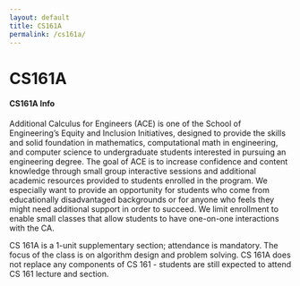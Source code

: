 ```yaml
---
layout: default
title: CS161A
permalink: /cs161a/
---
```


# CS161A

<div class="panel">
  <h4> CS161A Info </h4>
<p>
Additional Calculus for Engineers (ACE) is one of the School of Engineering’s Equity and Inclusion Initiatives, designed to provide the skills and solid foundation in mathematics, computational math in engineering, and computer science to undergraduate students interested in pursuing an engineering degree. The goal of ACE is to increase confidence and content knowledge through small group interactive sessions and additional academic resources provided to students enrolled in the program. We especially want to provide an opportunity for students who come from educationally disadvantaged backgrounds or for anyone who feels they might need additional support in order to succeed. We limit enrollment to enable small classes that allow students to have one-on-one interactions with the CA.
</p>

<p>
CS 161A is a 1-unit supplementary section; attendance is mandatory. The focus of the class is on algorithm design and problem solving. CS 161A does not replace any components of CS 161 - students are still expected to attend CS 161 lecture and section.
</p>

<!--
If you are interested in joining the ACE section, please apply <a href="#">here</a>! Note that the main deadlines have already passed, but you are still welcome to apply to get on the waitlist. If you have any further questions about ACE, you can ask our ACE CA, [TBD]. -->
</div>

<!--
<div class="card mb-4">
  <div class="card-header">
    CS161A Materials
  </div>
  <div class="card-body">
    <p class="card-text">
	Find the content of ACE sections <a href="#">here</a>.
</p>
  </div>
</div>-->
